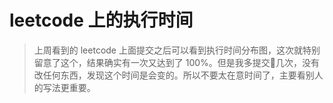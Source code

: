 # leetcode 上的执行时间

> 上周看到的 leetcode 上面提交之后可以看到执行时间分布图，这次就特别留意了这个，结果确实有一次又达到了 100%。但是我多提交几次，没有改任何东西，发现这个时间是会变的。所以不要太在意时间了，主要看别人的写法更重要。